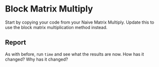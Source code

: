 # Block Matrix Multiply
Start by copying your code from your Naive Matrix Multiply.  Update this to use the block matrix multiplication method instead.

## Report
As with before, run `time` and see what the results are now.  How has it changed?  Why has it changed?